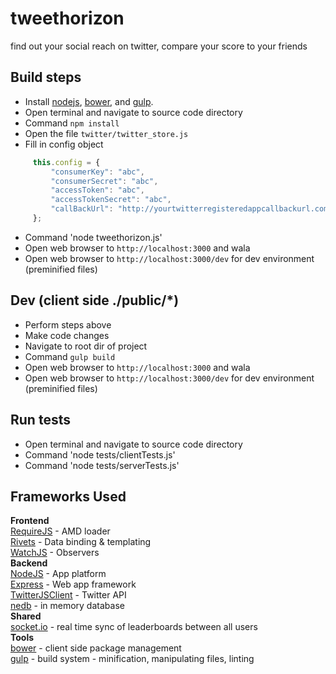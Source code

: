 tweethorizon
============

find out your social reach on twitter, compare your score to your friends

## Build steps
* Install [nodejs](http://nodejs.org/), [bower](http://bower.io/), and [gulp](http://gulpjs.com/).
* Open terminal and navigate to source code directory
* Command ```npm install```
* Open the file ```twitter/twitter_store.js```
* Fill in config object
```js
     this.config = {
         "consumerKey": "abc",
         "consumerSecret": "abc",
         "accessToken": "abc",
         "accessTokenSecret": "abc",
         "callBackUrl": "http://yourtwitterregisteredappcallbackurl.com"
     };
```
* Command 'node tweethorizon.js'
* Open web browser to ```http://localhost:3000``` and wala
* Open web browser to ```http://localhost:3000/dev``` for dev environment (preminified files)

## Dev (client side ./public/*)
* Perform steps above
* Make code changes
* Navigate to root dir of project
* Command ```gulp build```
* Open web browser to ```http://localhost:3000``` and wala
* Open web browser to ```http://localhost:3000/dev``` for dev environment (preminified files)

## Run tests
* Open terminal and navigate to source code directory
* Command 'node tests/clientTests.js'
* Command 'node tests/serverTests.js'

## Frameworks Used
**Frontend**  
[RequireJS](http://requirejs.org/) - AMD loader  
[Rivets](http://rivetsjs.com/) - Data binding & templating  
[WatchJS](https://github.com/melanke/Watch.JS/) - Observers  
**Backend**  
[NodeJS](http://nodejs.org/) - App platform  
[Express](http://expressjs.com/) - Web app framework  
[TwitterJSClient](https://github.com/BoyCook/TwitterJSClient) - Twitter API  
[nedb](https://github.com/louischatriot/nedb) - in memory database  
**Shared**  
[socket.io](http://socket.io/) - real time sync of leaderboards between all users  
**Tools**  
[bower](http://bower.io/) - client side package management  
[gulp](http://gulpjs.com/) - build system - minification, manipulating files, linting
